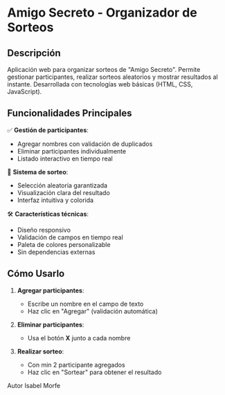 # Amigo Secreto - Organizador de Sorteos

## Descripción  
Aplicación web para organizar sorteos de "Amigo Secreto". Permite gestionar participantes, realizar sorteos aleatorios y mostrar resultados al instante. Desarrollada con tecnologías web básicas (HTML, CSS, JavaScript).

## Funcionalidades Principales  
✅ **Gestión de participantes**:  
- Agregar nombres con validación de duplicados  
- Eliminar participantes individualmente  
- Listado interactivo en tiempo real  

🎲 **Sistema de sorteo**:  
- Selección aleatoria garantizada  
- Visualización clara del resultado  
- Interfaz intuitiva y colorida  

🛠 **Características técnicas**:  
- Diseño responsivo  
- Validación de campos en tiempo real  
- Paleta de colores personalizable  
- Sin dependencias externas  

## Cómo Usarlo  
1. **Agregar participantes**:  
   - Escribe un nombre en el campo de texto  
   - Haz clic en "Agregar" (validación automática)  

2. **Eliminar participantes**:  
   - Usa el botón **X** junto a cada nombre  

3. **Realizar sorteo**:  
   - Con min 2 participante agregados 
   - Haz clic en "Sortear" para obtener el resultado  

Autor
Isabel Morfe

